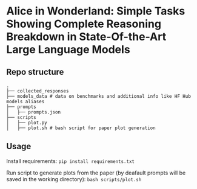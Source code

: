 # Alice in Wonderland: Simple Tasks Showing Complete Reasoning Breakdown in State-Of-the-Art Large Language Models

## Repo structure

```
.
├── collected_responses 
├── models_data # data on benchmarks and additional info like HF Hub models aliases
├── prompts
│   ├── prompts.json
├── scripts
│   ├── plot.py
│   ├── plot.sh # bash script for paper plot generation
```

## Usage

Install requirements:
`pip install requirements.txt`

Run script to generate plots from the paper (by deafault prompts will be saved in the working directory):
`bash scripts/plot.sh`

